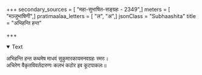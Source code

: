+++
secondary_sources = [ "महा-सुभाषित-सङ्ग्रहः - 2349",]
meters = [ "मञ्जुभाषिणी",]
pratimaalaa_letters = [ "ल", "अ",]
jsonClass = "Subhaashita"
title = "अभिहन्ति हन्त"

+++

<details open><summary>Text</summary>

अभिहन्ति हन्त कथमेष माधवं सुकुमारकायमनवग्रहः स्मरः।  
अचिरेण वैकृतविवर्तदारुणः कलभं कठोर इव कूटपाकलः॥
</details>
